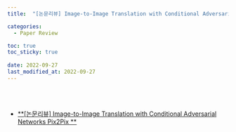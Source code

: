 ```yaml
---
title:  "[논문리뷰] Image-to-Image Translation with Conditional Adversarial Networks(Pix2Pix)"

categories:
  - Paper Review

toc: true
toc_sticky: true
 
date: 2022-09-27
last_modified_at: 2022-09-27
---
```


<br/><br/>


- [**[논문리뷰] Image-to-Image Translation with Conditional Adversarial Networks Pix2Pix **](https://scratched-rayon-d71.notion.site/2-12d718b4ca37412f9f213c4d5ac8976f)
